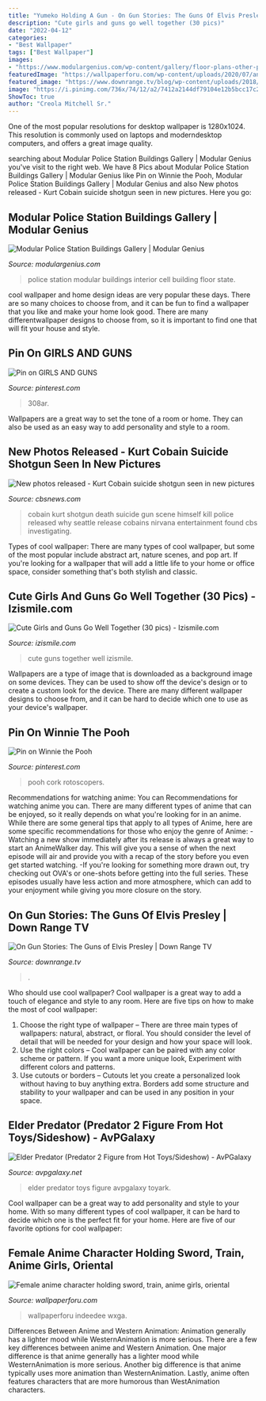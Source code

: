 ```yaml
---
title: "Yumeko Holding A Gun - On Gun Stories: The Guns Of Elvis Presley"
description: "Cute girls and guns go well together (30 pics)"
date: "2022-04-12"
categories:
- "Best Wallpaper"
tags: ["Best Wallpaper"]
images:
- "https://www.modulargenius.com/wp-content/gallery/floor-plans-other-police-station/police-station-modular-buildings-3.jpg"
featuredImage: "https://wallpaperforu.com/wp-content/uploads/2020/07/anime-wallpaper-200717134658431350x2400.jpg"
featured_image: "https://www.downrange.tv/blog/wp-content/uploads/2018/12/GS0808_TheGunsOfElvisPresley_121018.jpg"
image: "https://i.pinimg.com/736x/74/12/a2/7412a2144df79104e12b5bcc17c2b4eb--pooh-bear-pyjamas.jpg"
ShowToc: true
author: "Creola Mitchell Sr."
---
```



One of the most popular resolutions for desktop wallpaper is 1280x1024. This resolution is commonly used on laptops and moderndesktop computers, and offers a great image quality.

	

		
searching about Modular Police Station Buildings Gallery | Modular Genius you've visit to the right web. We have 8 Pics about Modular Police Station Buildings Gallery | Modular Genius like Pin on Winnie the Pooh, Modular Police Station Buildings Gallery | Modular Genius and also New photos released - Kurt Cobain suicide shotgun seen in new pictures. Here you go:
		
    
## Modular Police Station Buildings Gallery | Modular Genius

<img loading=lazy src="https://www.modulargenius.com/wp-content/gallery/floor-plans-other-police-station/police-station-modular-buildings-3.jpg" onerror="this.onerror=null;this.src='https://tse1.mm.bing.net/th?id=OIP.9rK7KOplxGUKTaA3a4tSKwHaJS&amp;pid=15.1';" alt="Modular Police Station Buildings Gallery | Modular Genius">

_Source: modulargenius.com_

>police station modular buildings interior cell building floor state. 

	

cool wallpaper and home design ideas are very popular these days. There are so many choices to choose from, and it can be fun to find a wallpaper that you like and make your home look good. There are many differentwallpaper designs to choose from, so it is important to find one that will fit your house and style.

    
## Pin On GIRLS AND GUNS

<img loading=lazy src="https://i.pinimg.com/736x/56/dd/9c/56dd9c3c3271085317aa8bcab09ab25f--guns-girls-pinup-girls.jpg" onerror="this.onerror=null;this.src='https://tse1.mm.bing.net/th?id=OIP.ENNXjvsNFB42HhyEtC0UYAHaLH&amp;pid=15.1';" alt="Pin on GIRLS AND GUNS">

_Source: pinterest.com_

>308ar. 

	

Wallpapers are a great way to set the tone of a room or home. They can also be used as an easy way to add personality and style to a room.

    
## New Photos Released - Kurt Cobain Suicide Shotgun Seen In New Pictures

<img loading=lazy src="https://cbsnews1.cbsistatic.com/hub/i/2016/03/17/9e6d0b16-5072-4f37-ae30-2c130c3192ce/cobain6.jpg" onerror="this.onerror=null;this.src='https://tse1.mm.bing.net/th?id=OIP.LsGpZD_ID27w1_z8AmRbwgHaNK&amp;pid=15.1';" alt="New photos released - Kurt Cobain suicide shotgun seen in new pictures">

_Source: cbsnews.com_

>cobain kurt shotgun death suicide gun scene himself kill police released why seattle release cobains nirvana entertainment found cbs investigating. 

	

Types of cool wallpaper:
There are many types of cool wallpaper, but some of the most popular include abstract art, nature scenes, and pop art. If you're looking for a wallpaper that will add a little life to your home or office space, consider something that's both stylish and classic.

    
## Cute Girls And Guns Go Well Together (30 Pics) - Izismile.com

<img loading=lazy src="https://img.izismile.com/img/img5/20120217/640/cute_girls_and_guns_go_well_together_640_03.jpg" onerror="this.onerror=null;this.src='https://tse4.mm.bing.net/th?id=OIP.bdbsH7DNu-kbMW-G7kyfJAAAAA&amp;pid=15.1';" alt="Cute Girls and Guns Go Well Together (30 pics) - Izismile.com">

_Source: izismile.com_

>cute guns together well izismile. 

	

Wallpapers are a type of image that is downloaded as a background image on some devices. They can be used to show off the device's design or to create a custom look for the device. There are many different wallpaper designs to choose from, and it can be hard to decide which one to use as your device's wallpaper.

    
## Pin On Winnie The Pooh

<img loading=lazy src="https://i.pinimg.com/736x/74/12/a2/7412a2144df79104e12b5bcc17c2b4eb--pooh-bear-pyjamas.jpg" onerror="this.onerror=null;this.src='https://tse1.mm.bing.net/th?id=OIP.3KSr_XbBl0NCoAgKubFy6QEsC0&amp;pid=15.1';" alt="Pin on Winnie the Pooh">

_Source: pinterest.com_

>pooh cork rotoscopers. 

	

Recommendations for watching anime: You can
Recommendations for watching anime you can. There are many different types of anime that can be enjoyed, so it really depends on what you're looking for in an anime. While there are some general tips that apply to all types of Anime, here are some specific recommendations for those who enjoy the genre of Anime: 
-Watching a new show immediately after its release is always a great way to start an AnimeWalker day. This will give you a sense of when the next episode will air and provide you with a recap of the story before you even get started watching. 
-If you're looking for something more drawn out, try checking out OVA's or one-shots before getting into the full series. These episodes usually have less action and more atmosphere, which can add to your enjoyment while giving you more closure on the story.

    
## On Gun Stories: The Guns Of Elvis Presley | Down Range TV

<img loading=lazy src="https://www.downrange.tv/blog/wp-content/uploads/2018/12/GS0808_TheGunsOfElvisPresley_121018.jpg" onerror="this.onerror=null;this.src='https://tse1.mm.bing.net/th?id=OIP.GZ479nVPkRsfhPaMURfzXAHaEK&amp;pid=15.1';" alt="On Gun Stories: The Guns of Elvis Presley | Down Range TV">

_Source: downrange.tv_

>. 

	

Who should use cool wallpaper?
Cool wallpaper is a great way to add a touch of elegance and style to any room. Here are five tips on how to make the most of cool wallpaper: 
1) Choose the right type of wallpaper – There are three main types of wallpapers: natural, abstract, or floral. You should consider the level of detail that will be needed for your design and how your space will look. 
2) Use the right colors – Cool wallpaper can be paired with any color scheme or pattern. If you want a more unique look, Experiment with different colors and patterns. 
3) Use cutouts or borders – Cutouts let you create a personalized look without having to buy anything extra. Borders add some structure and stability to your wallpaper and can be used in any position in your space.

    
## Elder Predator (Predator 2 Figure From Hot Toys/Sideshow) - AvPGalaxy

<img loading=lazy src="https://www.avpgalaxy.net/wordpress/wp-content/uploads/2014/09/elder06.jpg" onerror="this.onerror=null;this.src='https://tse4.mm.bing.net/th?id=OIP.Ltd8BQPbVSsehyfQbj9B8QHaK3&amp;pid=15.1';" alt="Elder Predator (Predator 2 Figure from Hot Toys/Sideshow) - AvPGalaxy">

_Source: avpgalaxy.net_

>elder predator toys figure avpgalaxy toyark. 

	

Cool wallpaper can be a great way to add personality and style to your home. With so many different types of cool wallpaper, it can be hard to decide which one is the perfect fit for your home. Here are five of our favorite options for cool wallpaper: 

    
## Female Anime Character Holding Sword, Train, Anime Girls, Oriental

<img loading=lazy src="https://wallpaperforu.com/wp-content/uploads/2020/07/anime-wallpaper-200717134658431350x2400.jpg" onerror="this.onerror=null;this.src='https://tse1.mm.bing.net/th?id=OIP.L7vTxjP7ifix41ONYUGaPgHaNK&amp;pid=15.1';" alt="Female anime character holding sword, train, anime girls, oriental">

_Source: wallpaperforu.com_

>wallpaperforu indeedee wxga. 

	

Differences Between Anime and Western Animation: Animation generally has a lighter mood while WesternAnimation is more serious.
There are a few key differences between anime and Western Animation. One major difference is that anime generally has a lighter mood while WesternAnimation is more serious. Another big difference is that anime typically uses more animation than WesternAnimation. Lastly, anime often features characters that are more humorous than WestAnimation characters.

